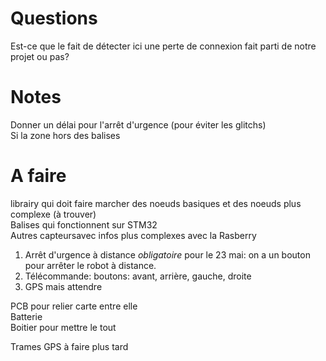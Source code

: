 # Questions
Est-ce que le fait de détecter ici une perte de connexion fait parti de notre projet ou pas?  


# Notes
Donner un délai pour l'arrêt d'urgence (pour éviter les glitchs)  
Si la zone hors des balises

# A faire
librairy qui doit faire marcher des noeuds basiques et des noeuds plus complexe (à trouver)  
Balises qui fonctionnent sur STM32  
Autres capteursavec infos plus complexes avec la Rasberry  

1. Arrêt d'urgence à distance *obligatoire* pour le 23 mai: on a un bouton pour arrêter le robot à distance.  
2. Télécommande: boutons: avant, arrière, gauche, droite  
3. GPS mais attendre  

PCB pour relier carte entre elle  
Batterie  
Boitier pour mettre le tout  

Trames GPS à faire plus tard
